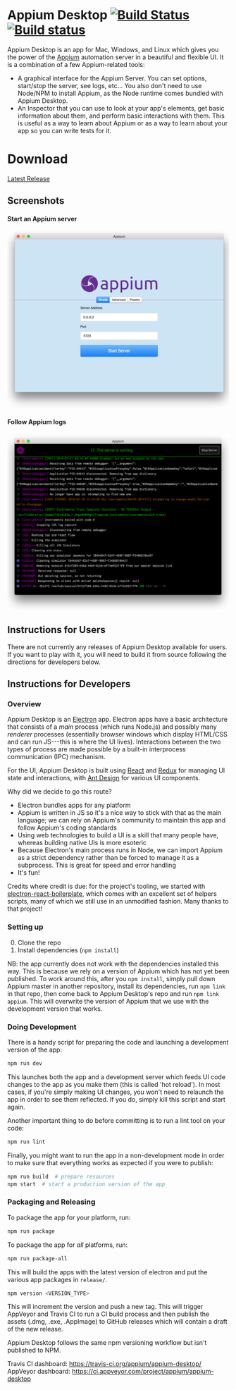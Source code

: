 # Appium Desktop [![Build Status](https://travis-ci.org/appium/appium-desktop.svg?branch=master)](https://travis-ci.org/appium/appium-desktop) [![Build status](https://ci.appveyor.com/api/projects/status/gxx736n70959dl84?svg=true)](https://ci.appveyor.com/project/appium/appium-desktop-9xjtw)

Appium Desktop is an app for Mac, Windows, and Linux which gives you the power of the [Appium](http://appium.io) automation server in a beautiful and flexible UI. It is a combination of a few Appium-related tools:

* A graphical interface for the Appium Server. You can set options, start/stop the server, see logs, etc... You also don't need to use Node/NPM to install Appium, as the Node runtime comes bundled with Appium Desktop.
* An Inspector that you can use to look at your app's elements, get basic information about them, and perform basic interactions with them. This is useful as a way to learn about Appium or as a way to learn about your app so you can write tests for it.

# Download 
[Latest Release](https://github.com/appium/appium-desktop/releases/latest)

## Screenshots

#### Start an Appium server

![Start a server](app/renderer/images/screenshots/start.png)

#### Follow Appium logs

![Follow logs](app/renderer/images/screenshots/console.png)

## Instructions for Users

There are not currently any releases of Appium Desktop available for users. If you want to play with it, you will need to build it from source following the directions for developers below.

## Instructions for Developers

### Overview

Appium Desktop is an [Electron](http://electron.atom.io) app. Electron apps have a basic architecture that consists of a _main_ process (which runs Node.js) and possibly many _renderer_ processes (essentially browser windows which display HTML/CSS and can run JS---this is where the UI lives). Interactions between the two types of process are made possible by a built-in interprocess communication (IPC) mechanism.

For the UI, Appium Desktop is built using [React](https://facebook.github.io/react/) and [Redux](http://redux.js.org) for managing UI state and interactions, with [Ant Design](https://ant.design/docs/react/introduce) for various UI components.

Why did we decide to go this route?

* Electron bundles apps for any platform
* Appium is written in JS so it's a nice way to stick with that as the main language; we can rely on Appium's community to maintain this app and follow Appium's coding standards
* Using web technologies to build a UI is a skill that many people have, whereas building native UIs is more esoteric
* Because Electron's main process runs in Node, we can import Appium as a strict dependency rather than be forced to manage it as a subprocess. This is great for speed and error handling
* It's fun!

Credits where credit is due: for the project's tooling, we started with [electron-react-boilerplate](https://github.com/chentsulin/electron-react-boilerplate), which comes with an excellent set of helpers scripts, many of which we still use in an unmodified fashion. Many thanks to that project!

### Setting up

0. Clone the repo
0. Install dependencies (`npm install`)

NB: the app currently does not work with the dependencies installed this way. This is because we rely on a version of Appium which has not yet been published. To work around this, after you `npm install`, simply pull down Appium master in another repository, install its dependencies, run `npm link` in that repo, then come back to Appium Desktop's repo and run `npm link appium`. This will overwrite the version of Appium that we use with the development version that works.

### Doing Development

There is a handy script for preparing the code and launching a development version of the app:

```bash
npm run dev
```

This launches both the app and a development server which feeds UI code changes to the app as you make them (this is called 'hot reload'). In most cases, if you're simply making UI changes, you won't need to relaunch the app in order to see them reflected. If you do, simply kill this script and start again.

Another important thing to do before committing is to run a lint tool on your code:

```bash
npm run lint
```

Finally, you might want to run the app in a non-development mode in order to make sure that everything works as expected if you were to publish:

```bash
npm run build  # prepare resources
npm start  # start a production version of the app
```

### Packaging and Releasing

To package the app for your platform, run:

```bash
npm run package
```

To package the app for _all_ platforms, run:

```bash
npm run package-all
```

This will build the apps with the latest version of electron and put the various app packages in `release/`.

```bash
npm version <VERSION_TYPE>
```

This will increment the version and push a new tag. This will trigger AppVeyor and Travis CI to run a CI
build process and then publish the assets (.dmg, .exe, .AppImage) to GitHub releases which will contain a
draft of the new release.

Appium Desktop follows the same npm versioning workflow but isn't published to NPM.

Travis CI dashboard: https://travis-ci.org/appium/appium-desktop/
AppVeyor dashboard: https://ci.appveyor.com/project/appium/appium-desktop
